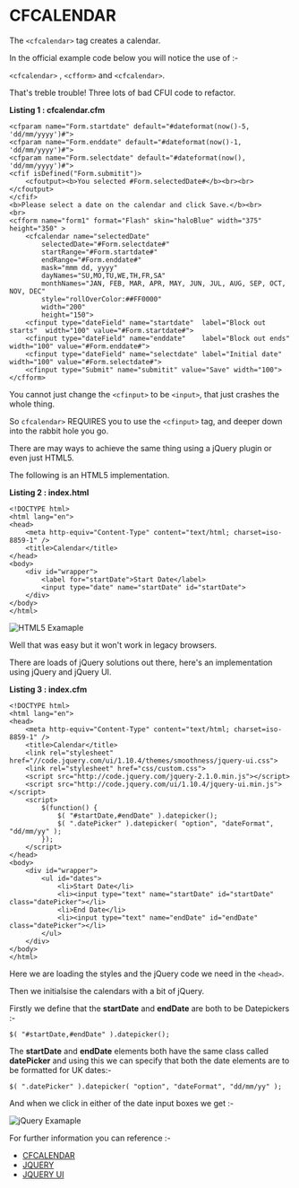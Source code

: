 CFCALENDAR
===

The `<cfcalendar>` tag creates a calendar.

In the official example code below you will notice the use of :-

`<cfcalendar>` , `<cfform>` and `<cfcalendar>`.

That's treble trouble! Three lots of bad CFUI code to refactor. 

**Listing 1 : cfcalendar.cfm**

    <cfparam name="Form.startdate" default="#dateformat(now()-5, 'dd/mm/yyyy')#">
    <cfparam name="Form.enddate" default="#dateformat(now()-1, 'dd/mm/yyyy')#">
    <cfparam name="Form.selectdate" default="#dateformat(now(), 'dd/mm/yyyy')#">
    <cfif isDefined("Form.submitit")>
        <cfoutput><b>You selected #Form.selectedDate#</b><br><br></cfoutput>
    </cfif>
    <b>Please select a date on the calendar and click Save.</b><br>
    <br>
    <cfform name="form1" format="Flash" skin="haloBlue" width="375" height="350" >
        <cfcalendar name="selectedDate" 
            selectedDate="#Form.selectdate#"
            startRange="#Form.startdate#"
            endRange="#Form.enddate#" 
            mask="mmm dd, yyyy" 
            dayNames="SU,MO,TU,WE,TH,FR,SA"
            monthNames="JAN, FEB, MAR, APR, MAY, JUN, JUL, AUG, SEP, OCT, NOV, DEC"
            style="rollOverColor:##FF0000"
            width="200" 
            height="150">
        <cfinput type="dateField" name="startdate"  label="Block out starts"  width="100" value="#Form.startdate#">
        <cfinput type="dateField" name="enddate"    label="Block out ends"    width="100" value="#Form.enddate#">
        <cfinput type="dateField" name="selectdate" label="Initial date"      width="100" value="#Form.selectdate#">
        <cfinput type="Submit" name="submitit" value="Save" width="100"> 
    </cfform>

You cannot just change the `<cfinput>` to be `<input>`, that just crashes the whole thing.

So `cfcalendar>` REQUIRES you to use the `<cfinput>` tag, and deeper down into the rabbit hole you go.

There are may ways to achieve the same thing using a jQuery plugin or even just HTML5.

The following is an HTML5 implementation.

**Listing 2 : index.html**

    <!DOCTYPE html>
    <html lang="en">
    <head>
        <meta http-equiv="Content-Type" content="text/html; charset=iso-8859-1" />
        <title>Calendar</title>
    </head>
    <body>
        <div id="wrapper">
            <label for="startDate">Start Date</label>
            <input type="date" name="startDate" id="startDate">
        </div>
    </body>
    </html>

![HTML5 Examaple](images/date1.PNG)

Well that was easy but it won't work in legacy browsers.

There are loads of jQuery solutions out there, here's an implementation using jQuery and jQuery UI.

**Listing 3 : index.cfm**

    <!DOCTYPE html>
    <html lang="en">
    <head>
        <meta http-equiv="Content-Type" content="text/html; charset=iso-8859-1" />
        <title>Calendar</title>
        <link rel="stylesheet" href="//code.jquery.com/ui/1.10.4/themes/smoothness/jquery-ui.css">
        <link rel="stylesheet" href="css/custom.css">
        <script src="http://code.jquery.com/jquery-2.1.0.min.js"></script>
        <script src="http://code.jquery.com/ui/1.10.4/jquery-ui.min.js"></script>
        <script>
            $(function() {
                $( "#startDate,#endDate" ).datepicker();
                $( ".datePicker" ).datepicker( "option", "dateFormat", "dd/mm/yy" );
            });
        </script>
    </head>
    <body>
        <div id="wrapper">
            <ul id="dates">
                <li>Start Date</li>
                <li><input type="text" name="startDate" id="startDate" class="datePicker"></li>
                <li>End Date</li>
                <li><input type="text" name="endDate" id="endDate" class="datePicker"></li>
            </ul>
        </div>
    </body>
    </html>

Here we are loading the styles and the jQuery code we need in the `<head>`.

Then we initialsise the calendars with a bit of jQuery.

Firstly we define that the **startDate** and **endDate** are both to be Datepickers :-
    
    $( "#startDate,#endDate" ).datepicker();

The **startDate** and **endDate** elements both have the same class called **datePicker** and using this we can specify that both the date elements are to be formatted for UK dates:-

    $( ".datePicker" ).datepicker( "option", "dateFormat", "dd/mm/yy" );

And when we click in either of the date input boxes we get :-

![jQuery Examaple](images/date2.PNG)

For further information you can reference :-

* [CFCALENDAR](http://livedocs.adobe.com/coldfusion/8/htmldocs/help.html?content=Tags_c_02.html)
* [JQUERY](http://jquery.com/)
* [JQUERY UI](http://jqueryui.com)

